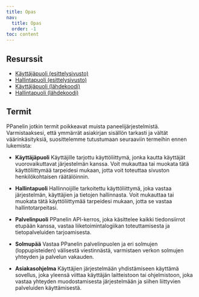 ```yaml
---
title: Opas
nav:
  title: Opas
  order: -1
toc: content
---
```


## Resurssit

- [Käyttäjäpuoli (esittelysivusto)](https://user.ppanel.dev)
- [Hallintapuoli (esittelysivusto)](https://admin.ppanel.dev)
- [Käyttäjäpuoli (lähdekoodi)](https://github.com/perfect-panel/ppanel-web/tree/main/apps/user)
- [Hallintapuoli (lähdekoodi)](https://github.com/perfect-panel/ppanel-web/tree/main/apps/admin)

## Termit

PPanelin jotkin termit poikkeavat muista paneelijärjestelmistä. Varmistaaksesi, että ymmärrät asiakirjan sisällön tarkasti ja vältät väärinkäsityksiä, suosittelemme tutustumaan seuraaviin termeihin ennen lukemista:

- **Käyttäjäpuoli**
  Käyttäjille tarjottu käyttöliittymä, jonka kautta käyttäjät vuorovaikuttavat järjestelmän kanssa. Voit mukauttaa tai muokata tätä käyttöliittymää tarpeidesi mukaan, jotta voit toteuttaa sivuston henkilökohtaisen räätälöinnin.

- **Hallintapuoli**
  Hallinnoijille tarkoitettu käyttöliittymä, joka vastaa järjestelmän, käyttäjien ja tietojen hallinnasta. Voit mukauttaa tai muokata tätä käyttöliittymää tarpeidesi mukaan, jotta se vastaa hallintotarpeitasi.

- **Palvelinpuoli**
  PPanelin API-kerros, joka käsittelee kaikki tiedonsiirrot etupään kanssa, vastaa liiketoimintalogiikan toteuttamisesta ja tietopalveluiden tarjoamisesta.

- **Solmupää**
  Vastaa PPanelin palvelinpuolen ja eri solmujen (loppupisteiden) välisestä viestinnästä, varmistaen verkon solmujen yhteyden ja palvelun vakauden.

- **Asiakasohjelma**
  Käyttäjien järjestelmään yhdistämiseen käyttämä sovellus, joka yleensä viittaa käyttäjän laitteistoon tai ohjelmistoon, joka vastaa yhteyden muodostamisesta järjestelmään ja siihen liittyvien palveluiden käyttämisestä.

